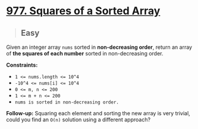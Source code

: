 # [977. Squares of a Sorted Array](https://leetcode.com/problems/squares-of-a-sorted-array/)

> ## Easy

Given an integer array `nums` sorted in **non-decreasing order**, return an array of **the squares of each number** sorted in non-decreasing order.

**Constraints:**

- `1 <= nums.length <= 10^4`
- `-10^4 <= nums[i] <= 10^4`
- `0 <= m, n <= 200`
- `1 <= m + n <= 200`
- `nums is sorted in non-decreasing order.`

**Follow-up:** Squaring each element and sorting the new array is very trivial, could you find an `O(n)` solution using a different approach?
